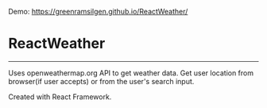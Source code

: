 Demo: https://greenramsilgen.github.io/ReactWeather/
# ReactWeather
---
Uses openweathermap.org API to get weather data.
Get user location from browser(if user accepts) or from the user's search input.

Created with React Framework.
